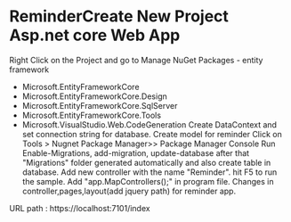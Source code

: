 # ReminderCreate New Project Asp.net core Web App
Right Click on the Project and go to Manage NuGet Packages - entity framework 
   - Microsoft.EntityFrameworkCore
   - Microsoft.EntityFrameworkCore.Design
   - Microsoft.EntityFrameworkCore.SqlServer
   - Microsoft.EntityFrameworkCore.Tools
   - Microsoft.VisualStudio.Web.CodeGeneration
Create DataContext and set connection string for database.
Create model for reminder
Click on Tools > Nugnet Package Manager>> Package Manager Console
Run Enable-Migrations, add-migration, update-database after that "Migrations" folder generated automatically and also create table in database.
Add new controller with the name "Reminder".
hit F5 to run the sample.
Add "app.MapControllers();" in program file.
Changes in controller,pages,layout(add jquery path)  for reminder app. 


URL path : https://localhost:7101/index
